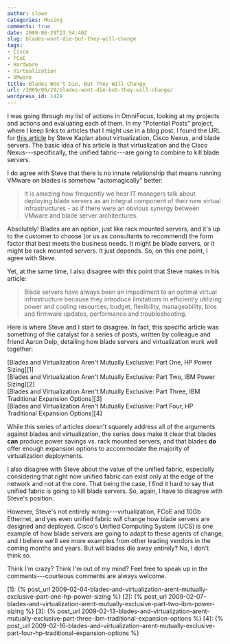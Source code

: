 ```yaml
---
author: slowe
categories: Musing
comments: true
date: 2009-06-29T23:54:40Z
slug: blades-wont-die-but-they-will-change
tags:
- Cisco
- FCoE
- Hardware
- Virtualization
- VMware
title: Blades Won't Die, But They Will Change
url: /2009/06/29/blades-wont-die-but-they-will-change/
wordpress_id: 1429
---
```


I was going through my list of actions in OmniFocus, looking at my projects and actions and evaluating each of them. In my "Potential Posts" project, where I keep links to articles that I might use in a blog post, I found the URL for [this article](http://www.dabcc.com/article.aspx?id=9114) by Steve Kaplan about virtualization, Cisco Nexus, and blade servers. The basic idea of his article is that virtualization and the Cisco Nexus---specifically, the unified fabric---are going to combine to kill blade servers.

I do agree with Steve that there is no innate relationship that means running VMware on blades is somehow "automagically" better:

>It is amazing how frequently we hear IT managers talk about deploying blade servers as an integral component of their new virtual infrastructures - as if there were an obvious synergy between VMware and blade server architectures.

Absolutely! Blades are an option, just like rack mounted servers, and it's up to the customer to choose (or us as consultants to recommend) the form factor that best meets the business needs. It might be blade servers, or it might be rack mounted servers. It just depends. So, on this one point, I agree with Steve.

Yet, at the same time, I also disagree with this point that Steve makes in his article:

>Blade servers have always been an impediment to an optimal virtual infrastructure because they introduce limitations in efficiently utilizing power and cooling resources, budget, flexibility, manageability, bios and firmware updates, performance and troubleshooting.

Here is where Steve and I start to disagree. In fact, this specific article was something of the catalyst for a series of posts, written by colleague and friend Aaron Delp, detailing how blade servers and virtualization work well together:

[Blades and Virtualization Aren't Mutually Exclusive: Part One, HP Power Sizing][1]  
[Blades and Virtualization Aren't Mutually Exclusive: Part Two, IBM Power Sizing][2]  
[Blades and Virtualization Aren't Mutually Exclusive: Part Three, IBM Traditional Expansion Options][3]  
[Blades and Virtualization Aren't Mutually Exclusive: Part Four, HP Traditional Expansion Options][4]

While this series of articles doesn't squarely address all of the arguments against blades and virtualization, the series does make it clear that blades **can** produce power savings vs. rack mounted servers, and that blades **do** offer enough expansion options to accommodate the majority of virtualization deployments.

I also disagree with Steve about the value of the unified fabric, especially considering that right now unified fabric can exist only at the edge of the network and not at the core. That being the case, I find it hard to say that unified fabric is going to kill blade servers. So, again, I have to disagree with Steve's position.

However, Steve's not entirely wrong---virtualization, FCoE and 10Gb Ethernet, and yes even unified fabric _will_ change how blade servers are designed and deployed. Cisco's Unified Computing System (UCS) is one example of how blade servers are going to adapt to these agents of change, and I believe we'll see more examples from other leading vendors in the coming months and years. But will blades die away entirely? No, I don't think so.

Think I'm crazy? Think I'm out of my mind? Feel free to speak up in the comments---courteous comments are always welcome.

[1]: {% post_url 2009-02-04-blades-and-virtualization-arent-mutually-exclusive-part-one-hp-power-sizing %}
[2]: {% post_url 2009-02-07-blades-and-virtualization-arent-mutually-exclusive-part-two-ibm-power-sizing %}
[3]: {% post_url 2009-02-13-blades-and-virtualization-arent-mutually-exclusive-part-three-ibm-traditional-expansion-options %}
[4]: {% post_url 2009-02-16-blades-and-virtualization-arent-mutually-exclusive-part-four-hp-traditional-expansion-options %}
